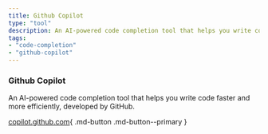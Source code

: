 ```yaml
---
title: Github Copilot
type: "tool"
description: An AI-powered code completion tool that helps you write code faster and more efficiently, developed by GitHub.
tags:
- "code-completion"
- "github-copilot"
---
```


### Github Copilot

An AI-powered code completion tool that helps you write code faster and more efficiently, developed by GitHub.

[copilot.github.com](https://copilot.github.com/){ .md-button .md-button--primary } 
